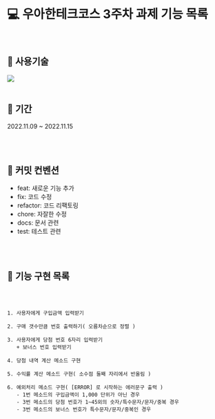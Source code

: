 # 💻 우아한테크코스 3주차 과제 기능 목록

<br/>

## 🚀 사용기술
 <img src="https://img.shields.io/badge/JavaScript-F7DF1E?style=for-the-badge&logo=javascript&logoColor=black">


<br/>
<br/>

 ## 📅 기간

2022.11.09 ~ 2022.11.15

<br/>
<br/>


## 📌 커밋 컨벤션
- feat:       새로운 기능 추가
- fix:        코드 수정
- refactor:   코드 리팩토링
- chore:      자잘한 수정
- docs:       문서 관련 
- test:       테스트 관련

<br/>
<br/>

## 🎯 기능 구현 목록
<br/>

```

1. 사용자에게 구입금액 입력받기

2. 구매 갯수만큼 번호 출력하기( 오름차순으로 정렬 )

3. 사용자에게 당첨 번호 6자리 입력받기
   + 보너스 번호 입력받기

4. 당첨 내역 계산 메소드 구현

5. 수익률 계산 메소드 구현( 소수점 둘째 자리에서 반올림 )

6. 예외처리 메소드 구현( [ERROR] 로 시작하는 에러문구 출력 )
   - 1번 메소드의 구입금액이 1,000 단위가 아닌 경우
   - 3번 메소드의 당첨 번호가 1~45외의 숫자/특수문자/문자/중복 경우
   - 3번 메소드의 보너스 번호가 특수문자/문자/중복인 경우

```